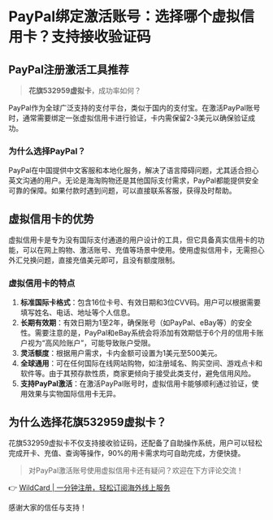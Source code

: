 # PayPal绑定激活账号：选择哪个虚拟信用卡？支持接收验证码

## PayPal注册激活工具推荐

> **花旗532959虚拟卡**，成功率如何？

PayPal作为全球广泛支持的支付平台，类似于国内的支付宝。在激活PayPal账号时，通常需要绑定一张虚拟信用卡进行验证，卡内需保留2-3美元以确保验证成功。

### 为什么选择PayPal？

PayPal在中国提供中文客服和本地化服务，解决了语言障碍问题，尤其适合担心英文沟通的用户。无论是海淘购物还是其他国际支付需求，PayPal都能提供安全可靠的保障。如果付款时遇到问题，可以直接联系客服，获得及时帮助。

## 虚拟信用卡的优势

虚拟信用卡是专为没有国际支付通道的用户设计的工具，但它具备真实信用卡的功能，可以在网上购物、激活账号、充值等场景中使用。使用虚拟信用卡，无需担心外汇兑换问题，直接充值美元即可，且没有额度限制。

### 虚拟信用卡的特点

1. **标准国际卡格式**：包含16位卡号、有效日期和3位CVV码。用户可以根据需要填写姓名、电话、地址等个人信息。
2. **长期有效期**：有效日期为1至2年，确保账号（如PayPal、eBay等）的安全性。需要注意的是，PayPal和eBay系统会将添加有效期低于6个月的信用卡账户视为“高风险账户”，可能导致账户受限。
3. **灵活额度**：根据用户需求，卡内金额可设置为1美元至500美元。
4. **全球通用**：可在任何国际在线网站购物，如注册域名、购买空间、游戏点卡和软件等。由于其预存款性质，商家更倾向于接受此类支付，避免信用风险。
5. **支持PayPal激活**：在激活PayPal账号时，虚拟信用卡能够顺利通过验证，使用效果与实物国际信用卡无异。

## 为什么选择花旗532959虚拟卡？

花旗532959虚拟卡不仅支持接收验证码，还配备了自助操作系统，用户可以轻松完成开卡、充值、查询等操作，90%的用卡需求均可自助完成，方便快捷。

> 对PayPal激活账号使用虚拟信用卡还有疑问？欢迎在下方评论交流！

👉 [WildCard | 一分钟注册，轻松订阅海外线上服务](https://bbtdd.com/WildCard)

感谢大家的信任与支持！